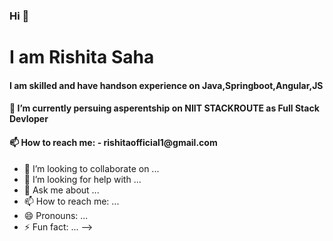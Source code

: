 ### Hi 👋

<h1>I am Rishita Saha</h1>

<h4>I am skilled and have handson experience  on Java,Springboot,Angular,JS</h4>
<h4> 🔭 I’m currently persuing asperentship on NIIT STACKROUTE as Full Stack Devloper</h4>

<h4> 📫 How to reach me: - rishitaofficial1@gmail.com</h4>

<!--  Here are some ideas to get you started:

 
 - 🌱 I’m currently learning ... -->
- 👯 I’m looking to collaborate on ...
- 🤔 I’m looking for help with ...
- 💬 Ask me about ...
- 📫 How to reach me: ...
- 😄 Pronouns: ...
- ⚡ Fun fact: ... -->


